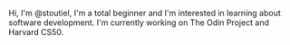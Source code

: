 Hi, I'm @stoutiel, I'm a total beginner and I'm interested in learning about software development. 
I'm currently working on The Odin Project and Harvard CS50.
